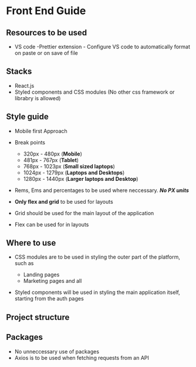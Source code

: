# Front End Guide

## Resources to be used

- VS code
  -Prettier extension -  Configure VS code to automatically format on paste or on save of file

## Stacks

- React.js
- Styled components and CSS modules (No other css framework or librabry is allowed)

## Style guide

- Mobile first Approach
- Break points

  - 320px - 480px (**Mobile**)
  - 481px - 767px (**Tablet**)
  - 768px - 1023px (**Small sized laptops**)
  - 1024px - 1279px (**Laptops and Desktops**)
  - 1280px - 1440px (**Larger laptops and Desktop**)

- Rems, Ems and percentages to be used where neccessary. **_No PX units_**
- **Only flex and grid** to be used for layouts
- Grid should be used for the main layout of the application
- Flex can be used for in layouts

## Where to use 

- CSS modules are to be used in styling the outer part of the platform, such as
  
  - Landing pages
  - Marketing pages and all

- Styled components will be used in styling the main application itself, starting from the auth pages

## Project structure



## Packages

- No unneccessary use of packages
- Axios is to be used when fetching requests from an API